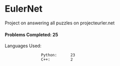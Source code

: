 # EulerNet
Project on answering all puzzles on projecteurler.net

#### Problems Completed: 25

Languages Used:
                    
                    Python:      23
                    C++:         2
